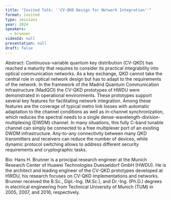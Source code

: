 ```yaml
---
title: "Invited Talk: ''CV-QKD Design for Network Integration''"
format: invited
type: sessions
year: 2024
speakers:
  - brunner
videoId: null
presentation: null
draft: false
---
```

Abstract: Continuous-variable quantum key distribution (CV-QKD) has reached a maturity that requires to consider its practical integrability into optical communication networks. As a key exchange, QKD cannot take the central role in optical network design but has to adapt to the requirements of the network.
In the framework of the Madrid Quantum Communication Infrastructure (MadQCI) the CV-QKD prototypes of HWDU were demonstrated in operational environments. These prototypes support several key features for facilitating network integration. Among these features are the coverage of typical metro link losses with automatic adaptation to the channel conditions as well as in-channel synchronization, which reduces the spectral needs to a single dense-wavelength-division-multiplexing (DWDM) channel. In many situations, this fully C-band tunable channel can simply be connected to a free multiplexer port of an existing DWDM infrastructure. Any-to-any connectivity between many QKD transmitters and receivers can reduce the number of devices, while dynamic protocol switching allows to address different security requirements and cryptographic tasks.
 
Bio: Hans H. Brunner is a principal research engineer at the Munich Research Center of Huawei Technologies Duesseldorf GmbH (HWDU). He is the architect and leading engineer of the CV-QKD prototypes developed at HWDU, his research focuses on CV-QKD implementations and networks. Brunner received the B.Sc., Dipl.-Ing. (M.Sc.), and Dr.-Ing. (Ph.D.) degrees in electrical engineering from Technical University of Munich (TUM) in 2005, 2007, and 2016, respectively.


<!-- fields to use above: -->
<!-- videoId: "Vfl9pPh6ipI" -->
<!-- presentation: "/2024/sessions/slides/QCrypt2024InvitedDiamanti.pdf" -->
